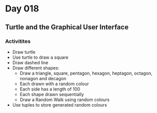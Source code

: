# Day 018 
## Turtle and the Graphical User Interface

### Activitites
- Draw turtle
- Use turtle to draw a square
- Draw dashed line
- Draw different shapes:
	- Draw a triangle, square, pentagon, hexagon, heptagon, octagon, nonagon and decagon
	- Each drawn with a random colour
	- Each side has a length of 100
	- Each shape drawn sequentially
	- Draw a Random Walk using random colours
- Use tuples to store generated random colours
